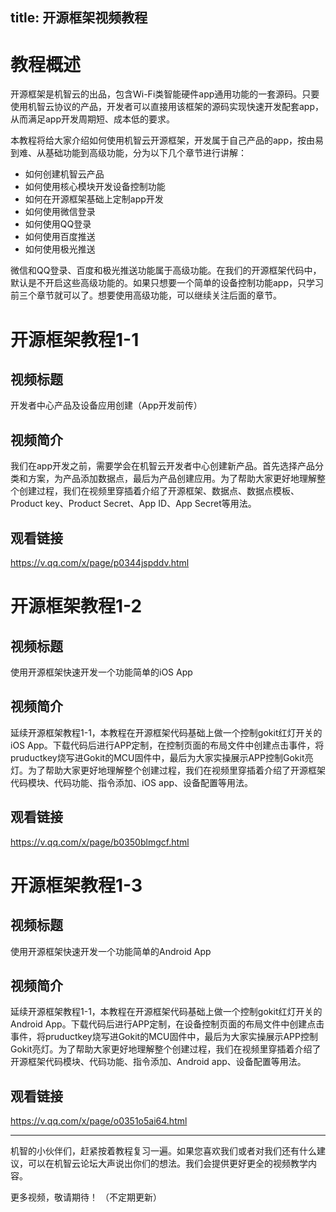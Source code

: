 title: 开源框架视频教程
---

# 教程概述
开源框架是机智云的出品，包含Wi-Fi类智能硬件app通用功能的一套源码。只要使用机智云协议的产品，开发者可以直接用该框架的源码实现快速开发配套app，从而满足app开发周期短、成本低的要求。

本教程将给大家介绍如何使用机智云开源框架，开发属于自己产品的app，按由易到难、从基础功能到高级功能，分为以下几个章节进行讲解：
- 如何创建机智云产品
- 如何使用核心模块开发设备控制功能
- 如何在开源框架基础上定制app开发
- 如何使用微信登录
- 如何使用QQ登录
- 如何使用百度推送
- 如何使用极光推送

微信和QQ登录、百度和极光推送功能属于高级功能。在我们的开源框架代码中，默认是不开启这些高级功能的。如果只想要一个简单的设备控制功能app，只学习前三个章节就可以了。想要使用高级功能，可以继续关注后面的章节。


# 开源框架教程1-1
## 视频标题

开发者中心产品及设备应用创建（App开发前传）

## 视频简介
我们在app开发之前，需要学会在机智云开发者中心创建新产品。首先选择产品分类和方案，为产品添加数据点，最后为产品创建应用。为了帮助大家更好地理解整个创建过程，我们在视频里穿插着介绍了开源框架、数据点、数据点模板、Product key、Product Secret、App ID、App Secret等用法。

## 观看链接
https://v.qq.com/x/page/p0344jspddv.html

# 开源框架教程1-2

## 视频标题
使用开源框架快速开发一个功能简单的iOS App

## 视频简介
延续开源框架教程1-1，本教程在开源框架代码基础上做一个控制gokit红灯开关的iOS App。下载代码后进行APP定制，在控制页面的布局文件中创建点击事件，将pruductkey烧写进Gokit的MCU固件中，最后为大家实操展示APP控制Gokit亮灯。为了帮助大家更好地理解整个创建过程，我们在视频里穿插着介绍了开源框架代码模块、代码功能、指令添加、iOS app、设备配置等用法。

## 观看链接
https://v.qq.com/x/page/b0350blmgcf.html



# 开源框架教程1-3
## 视频标题
使用开源框架快速开发一个功能简单的Android App

## 视频简介
延续开源框架教程1-1，本教程在开源框架代码基础上做一个控制gokit红灯开关的Android App。下载代码后进行APP定制，在设备控制页面的布局文件中创建点击事件，将pruductkey烧写进Gokit的MCU固件中，最后为大家实操展示APP控制Gokit亮灯。为了帮助大家更好地理解整个创建过程，我们在视频里穿插着介绍了开源框架代码模块、代码功能、指令添加、Android app、设备配置等用法。

## 观看链接
https://v.qq.com/x/page/o0351o5ai64.html

---
机智的小伙伴们，赶紧按着教程复习一遍。如果您喜欢我们或者对我们还有什么建议，可以在机智云论坛大声说出你们的想法。我们会提供更好更全的视频教学内容。

更多视频，敬请期待！
（不定期更新）


